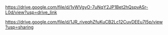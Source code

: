 https://drive.google.com/file/d/1vWVgyO-7uNqY2JP1Bet2hQspvASr-L0d/view?usp=drive_link

https://drive.google.com/file/d/1JR_riveqhZfuKuCB2Lc12CuvDEEu7I5p/view?usp=sharing
